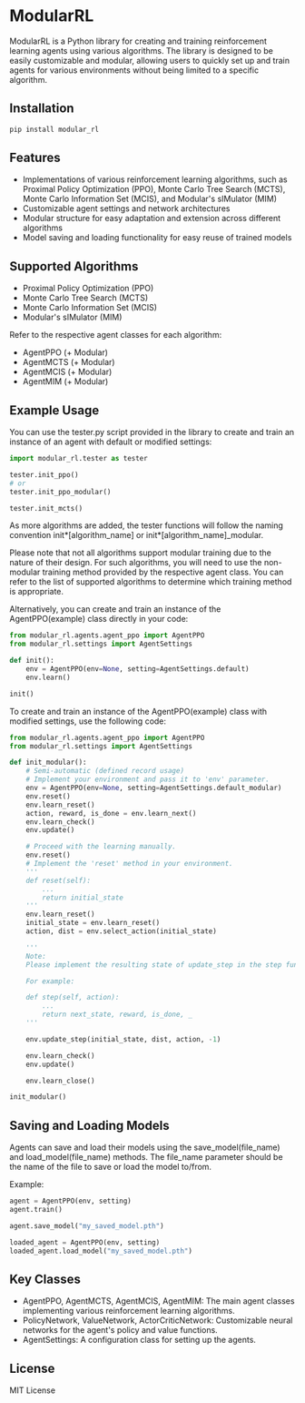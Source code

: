# ModularRL

ModularRL is a Python library for creating and training reinforcement learning agents using various algorithms. The library is designed to be easily customizable and modular, allowing users to quickly set up and train agents for various environments without being limited to a specific algorithm.

## Installation

```powershell
pip install modular_rl
```

## Features

-   Implementations of various reinforcement learning algorithms,
    such as Proximal Policy Optimization (PPO), Monte Carlo Tree Search (MCTS), Monte Carlo Information Set (MCIS), and Modular's sIMulator (MIM)
-   Customizable agent settings and network architectures
-   Modular structure for easy adaptation and extension across different algorithms
-   Model saving and loading functionality for easy reuse of trained models

## Supported Algorithms

-   Proximal Policy Optimization (PPO)
-   Monte Carlo Tree Search (MCTS)
-   Monte Carlo Information Set (MCIS)
-   Modular's sIMulator (MIM)

Refer to the respective agent classes for each algorithm:

-   AgentPPO (+ Modular)
-   AgentMCTS (+ Modular)
-   AgentMCIS (+ Modular)
-   AgentMIM (+ Modular)

## Example Usage

You can use the tester.py script provided in the library to create and train an instance of an agent with default or modified settings:

```python
import modular_rl.tester as tester

tester.init_ppo()
# or
tester.init_ppo_modular()

tester.init_mcts()
```

As more algorithms are added, the tester functions will follow the naming convention init*[algorithm_name] or init*[algorithm_name]\_modular.

Please note that not all algorithms support modular training due to the nature of their design.
For such algorithms, you will need to use the non-modular training method provided by the respective agent class.
You can refer to the list of supported algorithms to determine which training method is appropriate.

Alternatively, you can create and train an instance of the AgentPPO(example) class directly in your code:

```python
from modular_rl.agents.agent_ppo import AgentPPO
from modular_rl.settings import AgentSettings

def init():
    env = AgentPPO(env=None, setting=AgentSettings.default)
    env.learn()

init()
```

To create and train an instance of the AgentPPO(example) class with modified settings, use the following code:

```python
from modular_rl.agents.agent_ppo import AgentPPO
from modular_rl.settings import AgentSettings

def init_modular():
    # Semi-automatic (defined record usage)
    # Implement your environment and pass it to 'env' parameter.
    env = AgentPPO(env=None, setting=AgentSettings.default_modular)
    env.reset()
    env.learn_reset()
    action, reward, is_done = env.learn_next()
    env.learn_check()
    env.update()

    # Proceed with the learning manually.
    env.reset()
    # Implement the 'reset' method in your environment.
    '''
    def reset(self):
        ...
        return initial_state
    '''
    env.learn_reset()
    initial_state = env.learn_reset()
    action, dist = env.select_action(initial_state)

    '''
    Note:
    Please implement the resulting state of update_step in the step function of your environment.

    For example:

    def step(self, action):
        ...
        return next_state, reward, is_done, _
    '''

    env.update_step(initial_state, dist, action, -1)

    env.learn_check()
    env.update()

    env.learn_close()

init_modular()
```

## Saving and Loading Models

Agents can save and load their models using the save_model(file_name) and load_model(file_name) methods.
The file_name parameter should be the name of the file to save or load the model to/from.

Example:

```python
agent = AgentPPO(env, setting)
agent.train()

agent.save_model("my_saved_model.pth")

loaded_agent = AgentPPO(env, setting)
loaded_agent.load_model("my_saved_model.pth")
```

## Key Classes

-   AgentPPO, AgentMCTS, AgentMCIS, AgentMIM: The main agent classes implementing various reinforcement learning algorithms.
-   PolicyNetwork, ValueNetwork, ActorCriticNetwork: Customizable neural networks for the agent's policy and value functions.
-   AgentSettings: A configuration class for setting up the agents.

## License

MIT License
